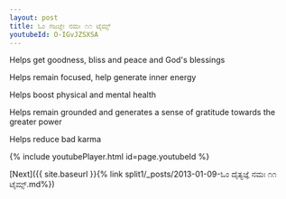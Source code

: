```yaml
---
layout: post
title: ಓಂ ಗಜಜ್ಞೇ ನಮಃ ೧೧ ಟೈಮ್ಸ್
youtubeId: O-IGvJZSXSA
---
```

 
 
Helps get goodness, bliss and peace and God's blessings
 
Helps remain focused, help generate inner energy 
 
Helps boost physical and mental health 
 
Helps remain grounded and generates a sense of gratitude towards the greater power 
 
Helps reduce bad karma
 
 
 
 


{% include youtubePlayer.html id=page.youtubeId %}
 
[Next]({{ site.baseurl }}{% link  split1/_posts/2013-01-09-ಓಂ ದೈತ್ಯಜ್ಞೆ ನಮಃ ೧೧ ಟೈಮ್ಸ್.md%})
 
